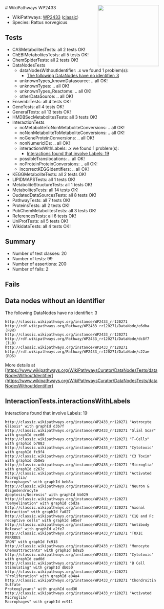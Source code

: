 <img style="float: right; width: 200px" src="https://upload.wikimedia.org/wikipedia/commons/thumb/8/83/Wplogo_with_text_500.png/640px-Wplogo_with_text_500.png" />
# WikiPathways WP2433

* WikiPathways: [WP2433](https://wikipathways.org/pathways/WP2433) ([classic](https://classic.wikipathways.org/instance/WP2433))
* Species: Rattus norvegicus
## Tests
* CASMetabolitesTests: all 2 tests OK!
* ChEBIMetabolitesTests: all 5 tests OK!
* ChemSpiderTests: all 2 tests OK!
* DataNodesTests
    * dataNodesWithoutIdentifier: .x we found 1 problem(s):
        * [The following DataNodes have no identifier: 3](#d2d32fa2)
    * unknownTypes_knownDatasource: .. all OK!
    * unknownTypes: .. all OK!
    * unknownTypes_Reactome: .. all OK!
    * otherDataSource: .. all OK!
* EnsemblTests: all 4 tests OK!
* GeneTests: all 4 tests OK!
* GeneralTests: all 13 tests OK!
* HMDBSecMetabolitesTests: all 3 tests OK!
* InteractionTests
    * noMetaboliteToNonMetaboliteConversions: .. all OK!
    * noNonMetaboliteToMetaboliteConversions: .. all OK!
    * noGeneProteinConversions: .. all OK!
    * nonNumericIDs: .. all OK!
    * interactionsWithLabels: .x we found 1 problem(s):
        * [Interactions found that involve Labels: 19](#fe97a8c1)
    * possibleTranslocations: .. all OK!
    * noProteinProteinConversions: .. all OK!
    * incorrectKEGGIdentifiers: .. all OK!
* KEGGMetaboliteTests: all 2 tests OK!
* LIPIDMAPSTests: all 1 tests OK!
* MetaboliteStructureTests: all 1 tests OK!
* MetabolitesTests: all 14 tests OK!
* OudatedDataSourcesTests: all 8 tests OK!
* PathwayTests: all 7 tests OK!
* ProteinsTests: all 2 tests OK!
* PubChemMetabolitesTests: all 3 tests OK!
* ReferencesTests: all 6 tests OK!
* UniProtTests: all 5 tests OK!
* WikidataTests: all 4 tests OK!


## Summary

* Number of test classes: 20
* Number of tests: 99
* Number of assertions: 200
* Number of fails: 2

## Fails

<a name="d2d32fa2" />

## Data nodes without an identifier

The following DataNodes have no identifier: 3
```
http://classic.wikipathways.org/instance/WP2433_rr120271 http://rdf.wikipathways.org/Pathway/WP2433_rr120271/DataNode/e6dba (FBR)
http://classic.wikipathways.org/instance/WP2433_rr120271 http://rdf.wikipathways.org/Pathway/WP2433_rr120271/DataNode/dc8f7 (IL8)
http://classic.wikipathways.org/instance/WP2433_rr120271 http://rdf.wikipathways.org/Pathway/WP2433_rr120271/DataNode/c22ae (ROS)
```

More details at [https://www.wikipathways.org/WikiPathwaysCurator/DataNodesTests/dataNodesWithoutIdentifier](https://www.wikipathways.org/WikiPathwaysCurator/DataNodesTests/dataNodesWithoutIdentifier)

<a name="fe97a8c1" />

## InteractionTests.interactionsWithLabels

Interactions found that involve Labels: 19
```
http://classic.wikipathways.org/instance/WP2433_rr120271 "Astrocyte Gliosis" with graphId d3b7f
http://classic.wikipathways.org/instance/WP2433_rr120271 "Glial Scar" with graphId ece06
http://classic.wikipathways.org/instance/WP2433_rr120271 "T-Cells" with graphId b7883
http://classic.wikipathways.org/instance/WP2433_rr120271 "Cytotoxic" with graphId fc9f4
http://classic.wikipathways.org/instance/WP2433_rr120271 "C3 Toxin" with graphId d58e5
http://classic.wikipathways.org/instance/WP2433_rr120271 "Microglia" with graphId c267c
http://classic.wikipathways.org/instance/WP2433_rr120271 "Activated Microglia/
Macrophages" with graphId beb8a
http://classic.wikipathways.org/instance/WP2433_rr120271 "Neuron & 
Oligodendrocyte
Apoptosis/Necrosis" with graphId bb029
http://classic.wikipathways.org/instance/WP2433_rr120271 "Demyelination" with graphId c6d3a
http://classic.wikipathways.org/instance/WP2433_rr120271 "Axonal Retraction" with graphId fa027
http://classic.wikipathways.org/instance/WP2433_rr120271 "C1Q and Fc receptive cells" with graphId e85e7
http://classic.wikipathways.org/instance/WP2433_rr120271 "Antibody Release" with graphId a2fe7
http://classic.wikipathways.org/instance/WP2433_rr120271 "TOXIC FERROUS
IRON" with graphId fc918
http://classic.wikipathways.org/instance/WP2433_rr120271 "Monocyte Chemoattractants" with graphId bd92b
http://classic.wikipathways.org/instance/WP2433_rr120271 "Cytotoxic" with graphId ead0d
http://classic.wikipathways.org/instance/WP2433_rr120271 "B Cell Stimulating" with graphId db650
http://classic.wikipathways.org/instance/WP2433_rr120271 "Proliferation" with graphId e84a4
http://classic.wikipathways.org/instance/WP2433_rr120271 "Chondroitin Sulfate 
Proteoglycans" with graphId ead30
http://classic.wikipathways.org/instance/WP2433_rr120271 "Activated Microglia/
Macrophages" with graphId ec911
```

